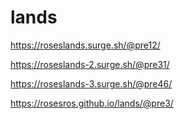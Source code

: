 # lands

https://roseslands.surge.sh/@pre12/

https://roseslands-2.surge.sh/@pre31/

https://roseslands-3.surge.sh/@pre46/

https://rosesros.github.io/lands/@pre3/

